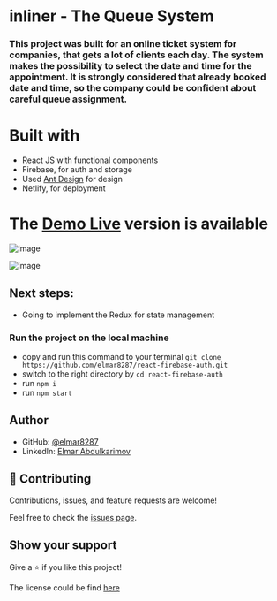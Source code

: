 # inliner - The Queue System

### This project was built for an online ticket system for companies, that gets a lot of clients each day. The system makes the possibility to select the date and time for the appointment. It is strongly considered that already booked date and time, so the company could be confident about careful queue assignment.

# Built with

- React JS with functional components
- Firebase, for auth and storage
- Used [Ant Design](https://ant.design/) for design
- Netlify, for deployment

# The [Demo Live]([https://bright-blini-2c8284.netlify.app](https://inliner-queue-system.netlify.app/)) version is available

<!-- <img width="848" alt="Screen Shot 2022-09-02 at 16 11 13" src="https://user-images.githubusercontent.com/49064106/188140193-ddaf8669-70da-4d28-9c7c-04f90c4704ea.png"> -->

![image](https://user-images.githubusercontent.com/49064106/196610624-fc730d1b-daf3-4239-b2ff-a6c958c82ee1.png)

![image](https://user-images.githubusercontent.com/49064106/196610860-1ce70b1f-5547-40fe-ba7d-1888e98fa419.png)


## Next steps:

- Going to implement the Redux for state management

### Run the project on the local machine

- copy and run this command to your terminal `git clone https://github.com/elmar8287/react-firebase-auth.git`
- switch to the right directory by `cd react-firebase-auth`
- run `npm i`
- run `npm start`

## Author

- GitHub: [@elmar8287](https://github.com/elmar8287)
- LinkedIn: [Elmar Abdulkarimov](https://www.linkedin.com/in/elmar.abdulkarimov/)

## 🤝 Contributing

Contributions, issues, and feature requests are welcome!

Feel free to check the [issues page](https://github.com/elmar8287/react-firebase-auth/issues).

## Show your support

Give a ⭐️ if you like this project!

The license could be find [here](https://github.com/elmar8287/react-firebase-auth/blob/dev/LICENSE)

